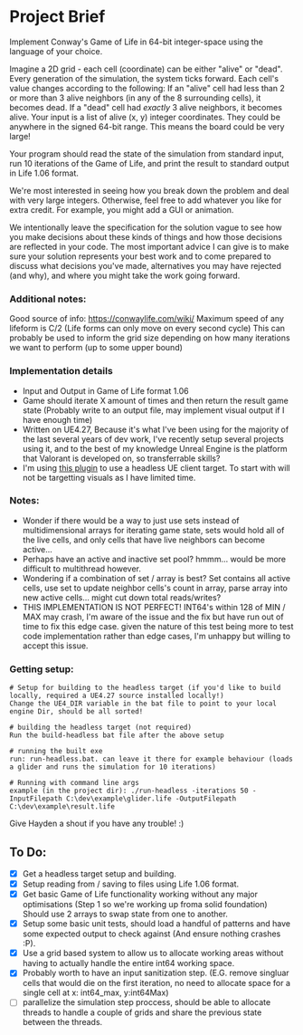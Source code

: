 # Project Brief

Implement Conway's Game of Life in 64-bit integer-space using the language of your choice.

Imagine a 2D grid - each cell (coordinate) can be either "alive" or "dead". Every generation of the simulation, the system ticks forward. Each cell's value changes according to the following:
If an "alive" cell had less than 2 or more than 3 alive neighbors (in any of the 8 surrounding cells), it becomes dead.
If a "dead" cell had *exactly* 3 alive neighbors, it becomes alive.
Your input is a list of alive (x, y) integer coordinates. They could be anywhere in the signed 64-bit range. This means the board could be very large!

Your program should read the state of the simulation from standard input, run 10 iterations of the Game of Life, and print the result to standard output in Life 1.06 format. 

We're most interested in seeing how you break down the problem and deal with very large integers. Otherwise, feel free to add whatever you like for extra credit. For example, you might add a GUI or animation.

We intentionally leave the specification for the solution vague to see how you make decisions about these kinds of things and how those decisions are reflected in your code.  The most important advice I can give is to make sure your solution represents your best work and to come prepared to discuss what decisions you've made, alternatives you may have rejected (and why), and where you might take the work going forward.

### Additional notes:
Good source of info: https://conwaylife.com/wiki/
Maximum speed of any lifeform is C/2 
(Life forms can only move on every second cycle) This can probably be used to inform the grid size depending on how many iterations we want to perform (up to some upper bound)

### Implementation details
- Input and Output in Game of Life format 1.06
- Game should iterate X amount of times and then return the result game state (Probably write to an output file, may implement visual output if I have enough time)
- Written on UE4.27, Because it's what I've been using for the majority of the last several years of dev work, I've recently setup several projects using it, and to the best of my knowledge Unreal Engine is the platform that Valorant is developed on, so transferrable skills?
- I'm using [this plugin](https://github.com/slowburn-dev/site-gists/tree/main/DcPlugin) to use a headless UE client target. To start with will not be targetting visuals as I have limited time.

### Notes:
- Wonder if there would be a way to just use sets instead of multidimensional arrays for iterating game state, sets would hold all of the live cells, and only cells that have live neighbors can become active...
- Perhaps have an active and inactive set pool? hmmm... would be more difficult to multithread however.
- Wondering if a combination of set / array is best? Set contains all active cells, use set to update neighbor cells's count in array, parse array into new active cells... might cut down total reads/writes?
- THIS IMPLEMENTATION IS NOT PERFECT! INT64's within 128 of MIN / MAX may crash, I'm aware of the issue and the fix but have run out of time to fix this edge case. given the nature of this test being more to test code implementation rather than edge cases, I'm unhappy but willing to accept this issue.

### Getting setup:
```
# Setup for building to the headless target (if you'd like to build locally, required a UE4.27 source installed locally!)
Change the UE4_DIR variable in the bat file to point to your local engine Dir, should be all sorted!

# building the headless target (not required)
Run the build-headless bat file after the above setup

# running the built exe
run: run-headless.bat. can leave it there for example behaviour (loads a glider and runs the simulation for 10 iterations)

# Running with command line args
example (in the project dir): ./run-headless -iterations 50 -InputFilepath C:\dev\example\glider.life -OutputFilepath C:\dev\example\result.life
```

Give Hayden a shout if you have any trouble! :) 

## To Do:
- [x] Get a headless target setup and building.
- [x] Setup reading from / saving to files using Life 1.06 format.
- [x] Get basic Game of Life functionality working without any major optimisations (Step 1 so we're working up froma solid foundation) Should use 2 arrays to swap state from one to another.
- [x] Setup some basic unit tests, should load a handful of patterns and have some expected output to check against (And ensure nothing crashes :P).
- [x] Use a grid based system to allow us to allocate working areas without having to actually handle the entire int64 working space.
- [x] Probably worth to have an input sanitization step. (E.G. remove singluar cells that would die on the first iteration, no need to allocate space for a single cell at x: int64_max, y:int64Max)
- [ ] parallelize the simulation step proccess, should be able to allocate threads to handle a couple of grids and share the previous state between the threads.